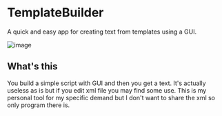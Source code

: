 # TemplateBuilder
A quick and easy app for creating text from templates using a GUI.

![image](https://github.com/kurema/TemplateBuilder/assets/10556974/75b0e6ce-4625-4012-9f2e-6111634cf3a0)

## What's this
You build a simple script with GUI and then you get a text. It's actually useless as is but if you edit xml file you may find some use.
This is my personal tool for my specific demand but I don't want to share the xml so only program there is.
